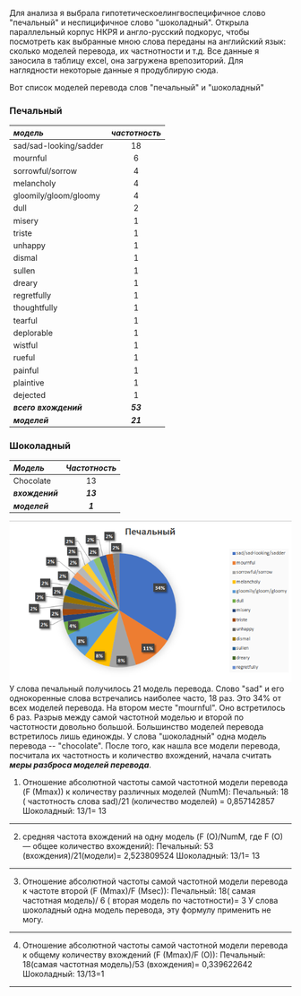 Для анализа я выбрала гипотетическоелингвоспецифичное слово "печальный" и неспицифичное слово "шоколадный". Открыла параллельный корпус НКРЯ и англо-русский подкорус, чтобы посмотреть как выбранные мною слова переданы на английский язык: сколько моделей перевода, их частнотности и т.д. Все данные я заносила в таблицу excel, она загружена врепозиторий. Для наглядности некоторые данные я продублирую сюда.

Вот список моделей перевода слов "печальный" и "шоколадный"

### Печальный

| *_модель_* | *_частотность_* | 
|:------------- |:---------------:|
| sad/sad-looking/sadder | 18 | 
| mournful | 6 | 
| sorrowful/sorrow | 4| 
| melancholy | 4 |
| gloomily/gloom/gloomy | 4 | 
| dull | 2 | 
| misery | 1 | 
| triste | 1 | 
| unhappy | 1 | 
| dismal | 1 | 
| sullen | 1 | 
| dreary | 1 | 
| regretfully | 1 | 
| thoughtfully | 1 | 
| tearful | 1 | 
| deplorable | 1 | 
| wistful | 1 | 
| rueful | 1 | 
| painful | 1 | 
| plaintive | 1 | 
| dejected | 1 | 
| **_всего вхождений_** | **_53_** | 
| **_моделей_** |**_21_** | 

### Шоколадный

| *_Модель_*    | *_Частотность_*        | 
| :------------- |:------------------:| 
| Chocolate    | 13 | 
| **_вхождений_**    | **_13_** |   
| **_моделей_**      | **_1_**  |

![](https://github.com/MyNameIsMary/hw7/blob/master/%D0%BF%D0%B5%D1%87%D0%B0%D0%BB%D1%8C%D0%BD%D1%8B%D1%8B%D0%B9.PNG)
У слова печальный получилось 21 модель перевода. Слово "sad" и его однокоренные слова встречались наиболее часто, 18 раз. Это 34% от всех моделей перевода. На втором месте "mournful". Оно встретилось 6 раз. Разрыв между самой частотной моделью и второй по частотности довольно большой. Большинство моделей перевода встретилось лишь единожды. У слова "шоколадный" одна модель перевода -- "chocolate". 
 После того, как нашла все модели перевода, посчитала их частотность и количество вхождений, начала считать **_меры разброса моделей перевода_**. 
1. Отношение абсолютной частоты самой частотной модели перевода (F (Mmax)) к количеству различных моделей (NumM):
Печальный: 18 ( частотность слова sad)/21 (количество моделей) = 0,857142857
Шоколадный: 13/1= 13
***
2. средняя частота вхождений на одну модель (F (O)/NumM, где F (O) —  общее количество вхождений):
Печальный: 53 (вхождения)/21(модели)= 2,523809524
Шоколадный: 13/1= 13
***
3. Отношение абсолютной частоты самой частотной модели перевода к частоте второй (F (Mmax)/F (Msec)):
Печальный: 18( самая частотная модель)/ 6 ( вторая модель по частотности)= 3
У слова шоколадный одна модель перевода, эту формулу применить не могу.
***
4. Отношение абсолютной частоты самой частотной модели перевода к общему количеству вхождений (F (Mmax)/F (O)):
Печальный: 18(самая частотная модель)/53 (вхождения)= 0,339622642
Шоколадный: 13/13=1
***
